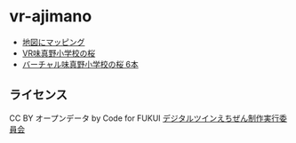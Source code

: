 # vr-ajimano
 
- [地図にマッピング](https://code4fukui.github.io/vr-ajimano/map.html)
- [VR味真野小学校の桜](https://code4fukui.github.io/vr-ajimano/ground.html)
- [バーチャル味真野小学校の桜 6本](https://code4fukui.github.io/vr-ajimano/sakuras.html)

## ライセンス

CC BY オープンデータ by Code for FUKUI [デジタルツインえちぜん制作実行委員会](https://code4fukui.github.io/digitaltwin/)
